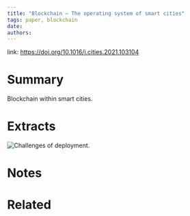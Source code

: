 ```yaml
---
title: "Blockchain — The operating system of smart cities"
tags: paper, blockchain
date:
authors:
---
```


link: https://doi.org/10.1016/j.cities.2021.103104

# Summary
Blockchain within smart cities. 

# Extracts
![Challenges of deployment.](https://i.imgur.com/D7Tbidf.png)

# Notes

# Related
